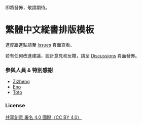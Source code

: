 即將發佈，敬請期待。

# 繁體中文縱書排版模板

進度跟進點請至 [Issues](https://github.com/wujimacha/Traditional-Chinese-Vertical-Writing-Typesetting-Template/issues) 頁面查看。

若有任何改進建議，設計意見和反饋，請至 [Discussions](https://github.com/wujimacha/Traditional-Chinese-Vertical-Writing-Typesetting-Template/discussions) 頁面發佈。

### 參與人員 & 特別感謝
- [Zizheng](https://zizhengw.github.io/)
- [Eno](https://twitter.com/enokoneko)
- [Toto](https://chunghwa.asia/)

### License
[共享創意 署名 4.0 國際（CC BY 4.0）](https://creativecommons.org/licenses/by/4.0/deed.zh_TW)
